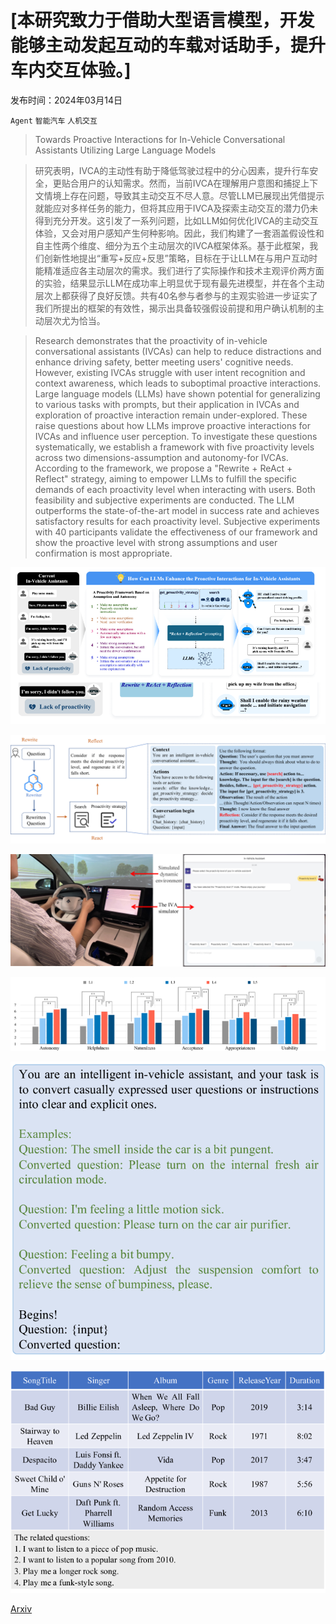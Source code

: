 # [本研究致力于借助大型语言模型，开发能够主动发起互动的车载对话助手，提升车内交互体验。]

发布时间：2024年03月14日

`Agent` `智能汽车` `人机交互`

> Towards Proactive Interactions for In-Vehicle Conversational Assistants Utilizing Large Language Models

> 研究表明，IVCA的主动性有助于降低驾驶过程中的分心因素，提升行车安全，更贴合用户的认知需求。然而，当前IVCA在理解用户意图和捕捉上下文情境上存在问题，导致其主动交互不尽人意。尽管LLM已展现出凭借提示就能应对多样任务的能力，但将其应用于IVCA及探索主动交互的潜力仍未得到充分开发。这引发了一系列问题，比如LLM如何优化IVCA的主动交互体验，又会对用户感知产生何种影响。因此，我们构建了一套涵盖假设性和自主性两个维度、细分为五个主动层次的IVCA框架体系。基于此框架，我们创新性地提出“重写+反应+反思”策略，目标在于让LLM在与用户互动时能精准适应各主动层次的需求。我们进行了实际操作和技术主观评价两方面的实验，结果显示LLM在成功率上明显优于现有最先进模型，并在各个主动层次上都获得了良好反馈。共有40名参与者参与的主观实验进一步证实了我们所提出的框架的有效性，揭示出具备较强假设前提和用户确认机制的主动层次尤为恰当。

> Research demonstrates that the proactivity of in-vehicle conversational assistants (IVCAs) can help to reduce distractions and enhance driving safety, better meeting users' cognitive needs. However, existing IVCAs struggle with user intent recognition and context awareness, which leads to suboptimal proactive interactions. Large language models (LLMs) have shown potential for generalizing to various tasks with prompts, but their application in IVCAs and exploration of proactive interaction remain under-explored. These raise questions about how LLMs improve proactive interactions for IVCAs and influence user perception. To investigate these questions systematically, we establish a framework with five proactivity levels across two dimensions-assumption and autonomy-for IVCAs. According to the framework, we propose a "Rewrite + ReAct + Reflect" strategy, aiming to empower LLMs to fulfill the specific demands of each proactivity level when interacting with users. Both feasibility and subjective experiments are conducted. The LLM outperforms the state-of-the-art model in success rate and achieves satisfactory results for each proactivity level. Subjective experiments with 40 participants validate the effectiveness of our framework and show the proactive level with strong assumptions and user confirmation is most appropriate.

![本研究致力于借助大型语言模型，开发能够主动发起互动的车载对话助手，提升车内交互体验。](../../../paper_images/2403.09135/x1.png)

![本研究致力于借助大型语言模型，开发能够主动发起互动的车载对话助手，提升车内交互体验。](../../../paper_images/2403.09135/x2.png)

![本研究致力于借助大型语言模型，开发能够主动发起互动的车载对话助手，提升车内交互体验。](../../../paper_images/2403.09135/x3.png)

![本研究致力于借助大型语言模型，开发能够主动发起互动的车载对话助手，提升车内交互体验。](../../../paper_images/2403.09135/x4.png)

![本研究致力于借助大型语言模型，开发能够主动发起互动的车载对话助手，提升车内交互体验。](../../../paper_images/2403.09135/x5.png)

![本研究致力于借助大型语言模型，开发能够主动发起互动的车载对话助手，提升车内交互体验。](../../../paper_images/2403.09135/x6.png)

[Arxiv](https://arxiv.org/abs/2403.09135)